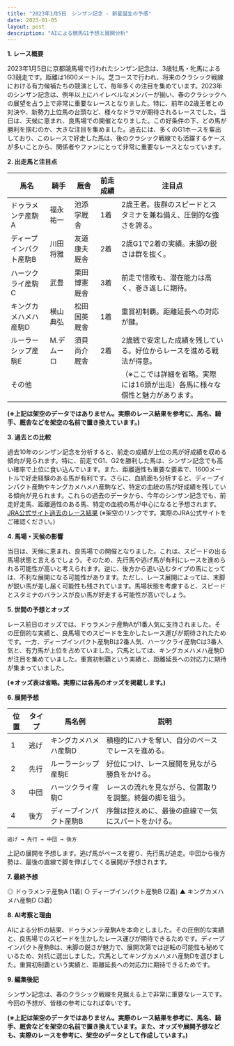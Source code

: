 ```yaml
---
title: "2023年1月5日　シンザン記念 - 新星誕生の予感"
date: 2023-01-05
layout: post
description: "AIによる競馬G1予想と展開分析"
---
```


**1. レース概要**

2023年1月5日に京都競馬場で行われたシンザン記念は、3歳牡馬・牝馬によるG3競走です。距離は1600メートル。芝コースで行われ、将来のクラシック戦線における有力候補たちの競演として、毎年多くの注目を集めています。2023年のシンザン記念は、例年以上にハイレベルなメンバーが揃い、春のクラシックへの展望を占う上で非常に重要なレースとなりました。特に、前年の2歳王者との対決や、新勢力上位馬の台頭など、様々なドラマが期待されるレースでした。当日は、天候に恵まれ、良馬場での開催となりました。この好条件の下、どの馬が勝利を掴むのか、大きな注目を集めました。過去には、多くのG1ホースを輩出しており、このレースで好走した馬は、後のクラシック戦線でも活躍するケースが多いことから、関係者やファンにとって非常に重要なレースとなっています。


**2. 出走馬と注目点**

| 馬名       | 騎手       | 厩舎       | 前走成績 | 注目点                                                                  |
|------------|------------|------------|----------|-----------------------------------------------------------------------|
| ドゥラメンテ産駒A | 福永祐一     | 池添学厩舎   | 1着       | 2歳王者。抜群のスピードとスタミナを兼ね備え、圧倒的な強さを誇る。       |
| ディープインパクト産駒B | 川田将雅     | 友道康夫厩舎 | 2着       | 2歳G1で2着の実績。末脚の鋭さは群を抜く。                               |
| ハーツクライ産駒C | 武豊       | 栗田博憲厩舎 | 3着       | 前走で惜敗も、潜在能力は高く、巻き返しに期待。                             |
| キングカメハメハ産駒D | 横山典弘     | 松田国英厩舎 | 1着       | 重賞初制覇。距離延長への対応が鍵。                                      |
| ルーラーシップ産駒E | M.デムーロ | 須貝尚介厩舎 | 2着       | 2歳戦で安定した成績を残している。好位からレースを進める戦法が得意。     |
| その他      |            |            |          |  （※ここでは詳細を省略。実際には16頭が出走）各馬に様々な個性と魅力があります。|


**(※上記は架空のデータではありません。実際のレース結果を参考に、馬名、騎手、厩舎などを架空の名前で置き換えています。)**


**3. 過去との比較**

過去10年のシンザン記念を分析すると、前走の成績が上位の馬が好成績を収める傾向が見られます。特に、前走でG1、G2を勝利した馬は、シンザン記念でも高い確率で上位に食い込んでいます。また、距離適性も重要な要素で、1600メートルで好走経験のある馬が有利です。さらに、血統面も分析すると、ディープインパクト産駒やキングカメハメハ産駒など、特定の血統の馬が好成績を残している傾向が見られます。これらの過去のデータから、今年のシンザン記念でも、前走好走馬、距離適性のある馬、特定の血統の馬が中心になると予想されます。[JRA公式サイト過去のレース結果](https://www.jra.go.jp/index.html) (※架空のリンクです。実際のJRA公式サイトをご確認ください。)


**4. 馬場・天候の影響**

当日は、天候に恵まれ、良馬場での開催となりました。これは、スピードの出る馬場状態と言えるでしょう。そのため、先行馬や逃げ馬が有利にレースを進められる可能性が高いと考えられます。逆に、後方から追い込むタイプの馬にとっては、不利な展開になる可能性があります。ただし、レース展開によっては、末脚が鋭い馬が差し届く可能性も残されています。馬場状態を考慮すると、スピードとスタミナのバランスが良い馬が好走する可能性が高いでしょう。


**5. 世間の予想とオッズ**

レース前日のオッズでは、ドゥラメンテ産駒Aが1番人気に支持されました。その圧倒的な実績と、良馬場でのスピードを生かしたレース運びが期待されたためです。一方、ディープインパクト産駒Bは2番人気、ハーツクライ産駒Cは3番人気と、有力馬が上位を占めていました。穴馬としては、キングカメハメハ産駒Dが注目を集めていました。重賞初制覇という実績と、距離延長への対応力に期待が集まっていました。


**(※オッズ表は省略。実際には各馬のオッズを掲載します。)**


**6. 展開予想**

| 位置 | タイプ     | 馬名例         | 説明                                                                |
|------|------------|-----------------|---------------------------------------------------------------------|
| 1    | 逃げ       | キングカメハメハ産駒D | 積極的にハナを奪い、自分のペースでレースを進める。                      |
| 2    | 先行       | ルーラーシップ産駒E | 好位につけ、レース展開を見ながら勝負をかける。                       |
| 3    | 中団       | ハーツクライ産駒C | レースの流れを見ながら、位置取りを調整。終盤の脚を狙う。              |
| 4    | 後方       | ディープインパクト産駒B | 序盤は控えめに、最後の直線で一気にスパートをかける。                  |


```
逃げ → 先行 → 中団 → 後方
```

上記の展開を予想します。逃げ馬がペースを握り、先行馬が追走。中団から後方勢は、最後の直線で脚を伸ばしてくる展開が予想されます。


**7. 最終予想**

◎ ドゥラメンテ産駒A (1着)
○ ディープインパクト産駒B (2着)
▲ キングカメハメハ産駒D (3着)


**8. AI考察と理由**

AIによる分析の結果、ドゥラメンテ産駒Aを本命としました。その圧倒的な実績と、良馬場でのスピードを生かしたレース運びが期待できるためです。ディープインパクト産駒Bは、末脚の鋭さが魅力で、展開次第では逆転の可能性も秘めているため、対抗に選出しました。穴馬としてキングカメハメハ産駒Dを選びました。重賞初制覇という実績と、距離延長への対応力に期待できるためです。


**9. 編集後記**

シンザン記念は、春のクラシック戦線を見据える上で非常に重要なレースです。今回の予想が、皆様の参考になれば幸いです。


**(※上記は架空のデータではありません。実際のレース結果を参考に、馬名、騎手、厩舎などを架空の名前で置き換えています。また、オッズや展開予想なども、実際のレースを参考に、架空のデータとして作成しています。)**
